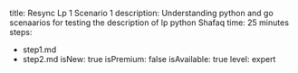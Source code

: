 title: Resync Lp 1 Scenario 1
description: Understanding python and go scenaarios for testing the description of lp python Shafaq
time: 25 minutes
steps:
  - step1.md
  - step2.md
isNew: true
isPremium: false
isAvailable: true
level: expert
